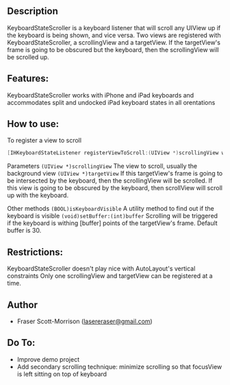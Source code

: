 ## Description

KeyboardStateScroller is a keyboard listener that will scroll any UIView up if the keyboard is being shown, and vice versa.
Two views are registered with KeyboardStateScroller, a scrollingView and a targetView.  If the targetView's frame is going to be obscured but the keyboard, then the scrollingView will be scrolled up.

## Features:

KeyboardStateScroller works with iPhone and iPad keyboards and accommodates split and undocked iPad keyboard states in all orentations

## How to use:

To register a view to scroll
```objective-c
[IHKeyboardStateListener registerViewToScroll:(UIView *)scrollingView with:(UIView *)targetView];
```

Parameters
```(UIView *)scrollingView```   The view to scroll, usually the background view
```(UIView *)targetView```      If this targetView's frame is going to be intersected by the keyboard, then the scrollingView will be scrolled.  If this view is going to be obscured by the keyboard, then scrollView will scroll up with the keyboard.

Other methods
```(BOOL)isKeyboardVisible```   A utility method to find out if the keyboard is visible
```(void)setBuffer:(int)buffer``` Scrolling will be triggered if the keyboard is withing [buffer] points of the targetView's frame.  Default buffer is 30.

## Restrictions:

KeyboardStateScroller doesn't play nice with AutoLayout's vertical constraints
Only one scrollingView and targetView can be registered at a time.

## Author

* Fraser Scott-Morrison (lasereraser@gmail.com)

## Do To:

* Improve demo project
* Add secondary scrolling technique: minimize scrolling so that focusView is left sitting on top of keyboard
